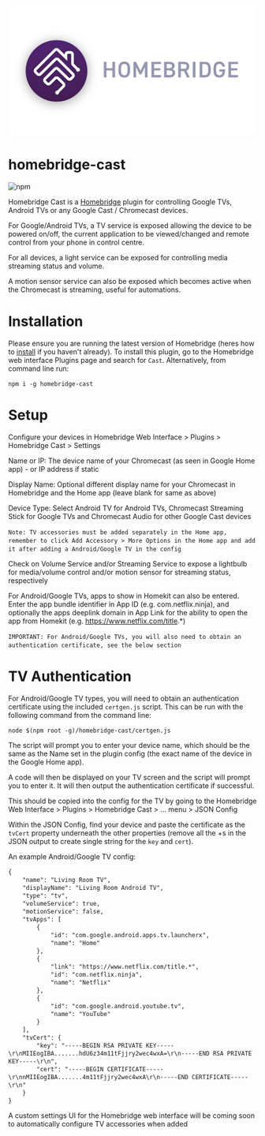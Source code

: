 <p align="center">
  <img src="https://raw.githubusercontent.com/homebridge/branding/6ef3a1685e79f79a2ecdcc83824e53775ec0475d/logos/homebridge-wordmark-logo-horizontal.svg" width="500">
</p>

# homebridge-cast
![npm](https://img.shields.io/npm/v/homebridge-cast)

Homebridge Cast is a [Homebridge](https://github.com/homebridge/homebridge) plugin for controlling Google TVs, Android TVs or any Google Cast / Chromecast devices.

For Google/Android TVs, a TV service is exposed allowing the device to be powered on/off, the current application to be viewed/changed and remote control from your phone in control centre.

For all devices, a light service can be exposed for controlling media streaming status and volume.

A motion sensor service can also be exposed which becomes active when the Chromecast is streaming, useful for automations.

# Installation
Please ensure you are running the latest version of Homebridge (heres how to [install](https://github.com/homebridge/homebridge/wiki) if you haven't already). To install this plugin, go to the Homebridge web interface Plugins page and search for `Cast`. Alternatively, from command line run:
```
npm i -g homebridge-cast
```

# Setup
Configure your devices in Homebridge Web Interface > Plugins > Homebridge Cast > Settings

Name or IP: The device name of your Chromecast (as seen in Google Home app) - or IP address if static

Display Name: Optional different display name for your Chromecast in Homebridge and the Home app (leave blank for same as above)

Device Type: Select Android TV for Android TVs, Chromecast Streaming Stick for Google TVs and Chromecast Audio for other Google Cast devices

`Note: TV accessories must be added separately in the Home app, remember to click Add Accessory > More Options in the Home app and add it after adding a Android/Google TV in the config`

Check on Volume Service and/or Streaming Service to expose a lightbulb for media/volume control and/or motion sensor for streaming status, respectively

For Android/Google TVs, apps to show in Homekit can also be entered. Enter the app bundle identifier in App ID (e.g. com.netflix.ninja), and optionally the apps deeplink domain in App Link for the ability to open the app from Homekit (e.g. https://www.netflix.com/title.*)

`IMPORTANT: For Android/Google TVs, you will also need to obtain an authentication certificate, see the below section`

# TV Authentication
For Android/Google TV types, you will need to obtain an authentication certificate using the included `certgen.js` script. This can be run with the following command from the command line:
```
node $(npm root -g)/homebridge-cast/certgen.js
```
The script will prompt you to enter your device name, which should be the same as the Name set in the plugin config (the exact name of the device in the Google Home app).

A code will then be displayed on your TV screen and the script will prompt you to enter it. It will then output the authentication certificate if successful.

This should be copied into the config for the TV by  going to the Homebridge Web Interface > Plugins > Homebridge Cast > ... menu > JSON Config

Within the JSON Config, find your device and paste the certificate as the `tvCert` property underneath the other properties (remove all the +s in the JSON output to create single string for the `key` and `cert`).

An example Android/Google TV config:
```
{
    "name": "Living Room TV",
    "displayName": "Living Room Android TV",
    "type": "tv",
    "volumeService": true,
    "motionService": false,
    "tvApps": [
        {
            "id": "com.google.android.apps.tv.launcherx",
            "name": "Home"
        },
        {
            "link": "https://www.netflix.com/title.*",
            "id": "com.netflix.ninja",
            "name": "Netflix"
        },
        {
            "id": "com.google.android.youtube.tv",
            "name": "YouTube"
        }
    ],
    "tvCert": {
        "key": "-----BEGIN RSA PRIVATE KEY-----\r\nMIIEogIBA.......hdU6z34m11tFjjry2wec4wxA=\r\n-----END RSA PRIVATE KEY-----\r\n",
        "cert": "-----BEGIN CERTIFICATE-----\r\nnMIIEogIBA.......4m11tFjjry2wec4wxA\r\n-----END CERTIFICATE-----\r\n"
    }
}
```
A custom settings UI for the Homebridge web interface will be coming soon to automatically configure TV accessories when added
